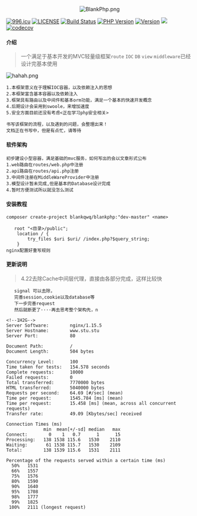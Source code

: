 <p align="center"><img src="https://i.loli.net/2019/04/08/5caaea849eb1f.png" alt="BlankPhp.png" title="BlankPhp.png" /><p>

[![996.icu](https://img.shields.io/badge/link-996.icu-red.svg)](https://996.icu)
[![LICENSE](https://img.shields.io/badge/license-Anti%20996-blue.svg)](https://github.com/996icu/996.ICU/blob/master/LICENSE)
[![Build Status](https://travis-ci.org/blankqwq/BlankPhp.svg?branch=master)](https://travis-ci.org/blankqwq/BlankPhp)
<a href="https://github.com/blankqwq/BlankPhp"><img src="https://img.shields.io/badge/php-7.1%2B-blue.svg" alt="PHP Version"></a>
<a href="https://github.com/blankqwq/BlankPhp/releases"><img src="https://img.shields.io/badge/version-1.0.0-lightgrey.svg" alt="Version"></a>
<a href="https://github.com/blankqwq/BlankPhp"><img src="https://poser.pugx.org/fastd/fastd/license" /></a>
[![codecov](https://codecov.io/gh/blankqwq/BlankPhp/branch/master/graph/badge.svg)](https://codecov.io/gh/blankqwq/BlankPhp)
#### 介绍

> 一个满足于基本开发的MVC轻量级框架`route` `IOC` `DB` `view` `middleware`已经设计完基本使用

![hahah.png](https://i.loli.net/2019/04/08/5cab51b97a61b.png)

    1.本框架意义在于理解IOC容器，以及依赖注入的思想
    2.本框架富含基本容器以及依赖注入
    3.框架具有路由以及中间件和基本orm功能，满足一个基本的快速开发概念
    4.后期设计会采用到swoole，来增加速度
    5.安全方面目前还没有考虑<正在学习php安全相关>
    
    书写该框架的流程，以及遇到的问题，会整理出来！
    文档正在书写中，但是有点忙，请等待

#### 软件架构
    初步建设小型容器，满足基础的mvc服务，如何写出的会以文章形式公布
    1.web路由在routes/web.php中注册
    2.api路由在routes/api.php注册
    3.中间件注册在MiddleWareProvider中注册
    3.模型设计暂未完成,但是基本的Database设计完成
    4.暂时方便测试所以就没怎么测试

#### 安装教程

```
composer create-project blankqwq/blankphp:"dev-master" <name>
```

```nginx
   root "<目录>/public";
    location / {
        try_files $uri $uri/ /index.php?$query_string;
    }
nginx配置好重写规则

```

#### 更新说明
    
    
>    4.22去除Cache中间层代理，直接由各部分完成，这样比较快
       
       signal 可以去除，
       完善session,cookie以及database等
       下一步完善request
       然后就断更了····再去思考整个架构先，n
       

```ab
<!--1H2G-->
Server Software:        nginx/1.15.5
Server Hostname:        www.stu.stu
Server Port:            80

Document Path:          /
Document Length:        504 bytes

Concurrency Level:      100
Time taken for tests:   154.578 seconds
Complete requests:      10000
Failed requests:        0
Total transferred:      7770000 bytes
HTML transferred:       5040000 bytes
Requests per second:    64.69 [#/sec] (mean)
Time per request:       1545.784 [ms] (mean)
Time per request:       15.458 [ms] (mean, across all concurrent requests)
Transfer rate:          49.09 [Kbytes/sec] received

Connection Times (ms)
              min  mean[+/-sd] median   max
Connect:        0    1   0.7      1      15
Processing:   138 1538 115.6   1530    2110
Waiting:       61 1538 115.7   1530    2109
Total:        138 1539 115.6   1531    2111

Percentage of the requests served within a certain time (ms)
  50%   1531
  66%   1557
  75%   1576
  80%   1590
  90%   1640
  95%   1708
  98%   1777
  99%   1825
 100%   2111 (longest request)
```